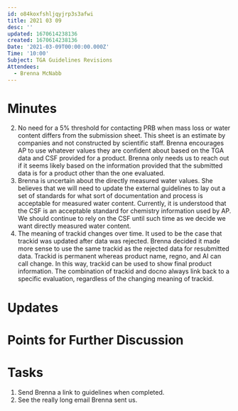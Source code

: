 ```yaml
---
id: o84koxfshljqyjrp3s3afwi
title: 2021 03 09
desc: ''
updated: 1670614238136
created: 1670614238136
Date: '2021-03-09T00:00:00.000Z'
Time: '10:00'
Subject: TGA Guidelines Revisions
Attendees:
  - Brenna McNabb
---
```



# Minutes
2. No need for a 5% threshold for contacting PRB when mass loss or water content differs from the submission sheet. This sheet is an estimate by companies and not constructed by scientific staff. Brenna encourages AP to use whatever values they are confident about based on the TGA data and CSF provided for a product. Brenna only needs us to reach out if it seems likely based on the information provided that the submitted data is for a product other than the one evaluated. 
3. Brenna is uncertain about the directly measured water values. She believes that we will need to update the external guidelines to lay out a set of standards for what sort of documentation and process is acceptable for measured water content. Currently, it is understood that the CSF is an acceptable standard for chemistry information used by AP. We should continue to rely on the CSF until such time as we decide we want directly measured water content. 
4. The meaning of trackid changes over time. It used to be the case that trackid was updated after data was rejected. Brenna decided it made more sense to use the same trackid as the rejected data for resubmitted data. Trackid is permanent whereas product name, regno, and AI can call change. In this way, trackid can be used to show final product information. The combination of trackid and docno always link back to a specific evaluation, regardless of the changing meaning of trackid. 
# Updates

# Points for Further Discussion

# Tasks
1. Send Brenna a link to guidelines when completed.
2. See the really long email Brenna sent us. 

